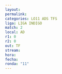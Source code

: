 ```yaml
---
layout: 
permalink: 
categories: LO11 ADS TFS
liga: LIGA INDIGO
match: 2
local: AD
r1: 0
r2: 0
out: TF
stream: 
hora: 
fecha: 
ronda: "11"
---
```

